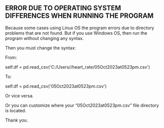 ## ERROR DUE TO OPERATING SYSTEM DIFFERENCES WHEN RUNNING THE PROGRAM

Because some cases using Linux OS the program errors due to directory problems that are not found.
But if you use Windows OS, then run the program without changing any syntax.

Then you must change the syntax:

From: 

self.df = pd.read_csv('C:/Users/<username>/heart_rate/05Oct2023at0523pm.csv')

To:

self.df = pd.read_csv('05Oct2023at0523pm.csv')

Or vice versa.

Or you can customize where your “05Oct2023at0523pm.csv” file directory is located.

Thank you.
